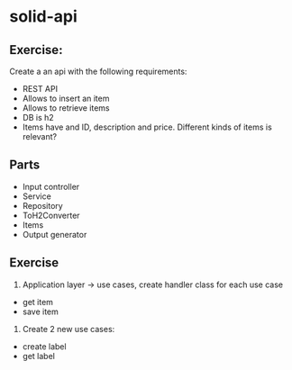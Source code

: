 # solid-api

## Exercise:

Create a an api with the following requirements:

* REST API
* Allows to insert an item
* Allows to retrieve items
* DB is h2
* Items have and ID, description and price. Different kinds of items is relevant?

## Parts

* Input controller
* Service
* Repository
* ToH2Converter
* Items
* Output generator

## Exercise

1. Application layer -> use cases, create handler class for each use case
* get item
* save item
1. Create 2 new use cases:
* create label
* get label

